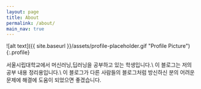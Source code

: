 ```yaml
---
layout: page
title: About
permalink: /about/
main_nav: true
---
```


![alt text]({{ site.baseurl }}/assets/profile-placeholder.gif "Profile Picture"){:.profile}

서울시립대학교에서 머신러닝,딥러닝을 공부하고 있는 학생입니다.\\
이 블로그는 저의 공부 내용 정리용입니다.\\
이 블로그가 다른 사람들의 블로그처럼 방신하신 분의 어려운 문제에 해결에 도움이 되었으면 좋겠습니다.
